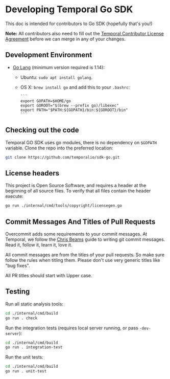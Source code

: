 # Developing Temporal Go SDK

This doc is intended for contributors to Go SDK (hopefully that's you!)

**Note:** All contributors also need to fill out the [Temporal Contributor License Agreement](https://gist.github.com/samarabbas/7dcd41eb1d847e12263cc961ccfdb197) before we can merge in any of your changes.

## Development Environment

* [Go Lang](https://golang.org/) (minimum version required is 1.14):
  - Ubuntu: `sudo apt install golang`.
  - OS X: `brew install go` and add this to your `.bashrc`:

        ```
        export GOPATH=$HOME/go
        export GOROOT="$(brew --prefix go)/libexec"
        export PATH="$PATH:${GOPATH}/bin:${GOROOT}/bin"
        ```

## Checking out the code

Temporal GO SDK uses go modules, there is no dependency on `$GOPATH` variable. Clone the repo into the preferred location:

```bash
git clone https://github.com/temporalio/sdk-go.git
```

## License headers

This project is Open Source Software, and requires a header at the beginning of
all source files. To verify that all files contain the header execute:

```bash
go run ./internal/cmd/tools/copyright/licensegen.go
```

## Commit Messages And Titles of Pull Requests

Overcommit adds some requirements to your commit messages. At Temporal, we follow the
[Chris Beams](http://chris.beams.io/posts/git-commit/) guide to writing git
commit messages. Read it, follow it, learn it, love it.

All commit messages are from the titles of your pull requests. So make sure follow the rules when titling them. 
Please don't use very generic titles like "bug fixes". 

All PR titles should start with Upper case.

## Testing

Run all static analysis tools:

```bash
cd ./internal/cmd/build
go run . check
```

Run the integration tests (requires local server running, or pass `-dev-server`):

```bash
cd ./internal/cmd/build
go run . integration-test
```

Run the unit tests:

```bash
cd ./internal/cmd/build
go run . unit-test
```
